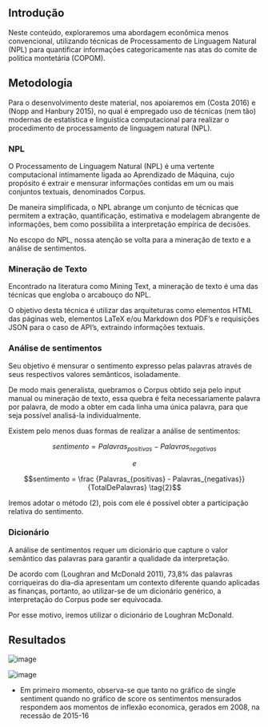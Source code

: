 
## Introdução
Neste conteúdo, exploraremos uma abordagem econômica menos convencional, utilizando técnicas de Processamento de Linguagem Natural (NPL) para quantificar informações categoricamente nas atas do comite de politica montetária (COPOM).

## Metodologia

Para o desenvolvimento deste material, nos apoiaremos em (Costa 2016) e (Nopp and Hanbury 2015), no qual é empregado uso de técnicas (nem tão) modernas de estatística e linguística computacional para realizar o procedimento de processamento de linguagem natural (NPL).

### NPL

O Processamento de Linguagem Natural (NPL) é uma vertente computacional intimamente ligada ao Aprendizado de Máquina, cujo propósito é extrair e mensurar informações contidas em um ou mais conjuntos textuais, denominados Corpus.

De maneira simplificada, o NPL abrange um conjunto de técnicas que permitem a extração, quantificação, estimativa e modelagem abrangente de informações, bem como possibilita a interpretação empírica de decisões.

No escopo do NPL, nossa atenção se volta para a mineração de texto e a análise de sentimentos.

### Mineração de Texto

Encontrado na literatura como Mining Text, a mineração de texto é uma das técnicas que engloba o arcabouço do NPL.

O objetivo desta técnica é utilizar das arquiteturas como elementos HTML das páginas web, elementos LaTeX e/ou Markdown dos PDF’s e requisições JSON para o caso de API’s, extraindo informações textuais.

### Análise de sentimentos

Seu objetivo é mensurar o sentimento expresso pelas palavras através de seus respectivos valores semânticos, isoladamente.

De modo mais generalista, quebramos o Corpus obtido seja pelo input manual ou mineração de texto, essa quebra é feita necessariamente palavra por palavra, de modo a obter em cada linha uma única palavra, para que seja possível analisá-la individualmente.

Existem pelo menos duas formas de realizar a análise de sentimentos:


$$sentimento = Palavras_{positivas} - Palavras_{negativas} \tag{1}$$

$$e$$

$$sentimento = \frac {Palavras_{positivas} - Palavras_{negativas}}{TotalDePalavras} \tag{2}$$

Iremos adotar o método (2), pois com ele é possível obter a participação relativa do sentimento.

### Dicionário

A análise de sentimentos requer um dicionário que capture o valor semântico das palavras para garantir a qualidade da interpretação. 

De acordo com (Loughran and McDonald 2011), 73,8% das palavras corriqueiras do dia-dia apresentam um contexto diferente quando aplicadas as finanças, portanto, ao utilizar-se de um dicionário genérico, a interpretação do Corpus pode ser equivocada. 

Por esse motivo, iremos utilizar o dicionário de Loughran McDonald.

## Resultados

![image](https://github.com/E30895/Sentiment-Analysis-of-COPOM/assets/99520642/132edb86-852f-4260-9f2f-788df4444e94)

![image](https://github.com/E30895/Sentiment-Analysis-of-COPOM/assets/99520642/fe57eb25-5edb-4779-ada8-f071b17d827a)

- Em primeiro momento, observa-se que tanto no gráfico de single sentiment quando no gráfico de score os sentimentos mensurados respondem aos momentos de inflexão economica, gerados em 2008, na recessão de 2015-16 
